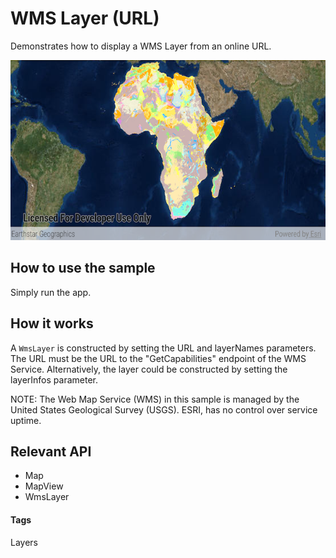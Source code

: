 # WMS Layer (URL)
Demonstrates how to display a WMS Layer from an online URL.

![WMS Layer URL App](wms-layer-url.png)

## How to use the sample
Simply run the app.

## How it works
A `WmsLayer` is constructed by setting the URL and layerNames parameters. The URL must be the URL to the "GetCapabilities" endpoint of the WMS Service. Alternatively, the layer could be constructed by setting the layerInfos parameter.

NOTE: The Web Map Service (WMS) in this sample is managed by the United States Geological Survey (USGS). ESRI, has no control over service uptime.

## Relevant API
* Map
* MapView
* WmsLayer

#### Tags
Layers